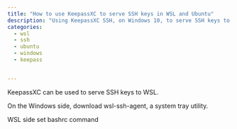 ```yaml
---
title: "How to use KeepassXC to serve SSH keys in WSL and Ubuntu"
description: "Using KeepassXC SSH, on Windows 10, to serve SSH keys to WSL running Ubuntu"
categories: 
  - wsl
  - ssh
  - ubuntu
  - windows
  - keepass


---
```



KeepassXC can be used to serve SSH keys to WSL.

On the Windows side, download wsl-ssh-agent, a system tray utility.  


WSL side set bashrc command






